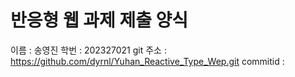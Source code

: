# 반응형 웹 과제 제출 양식
이름 : 송영진
학번 : 202327021
git 주소 : https://github.com/dyrnl/Yuhan_Reactive_Type_Wep.git
commitid : 